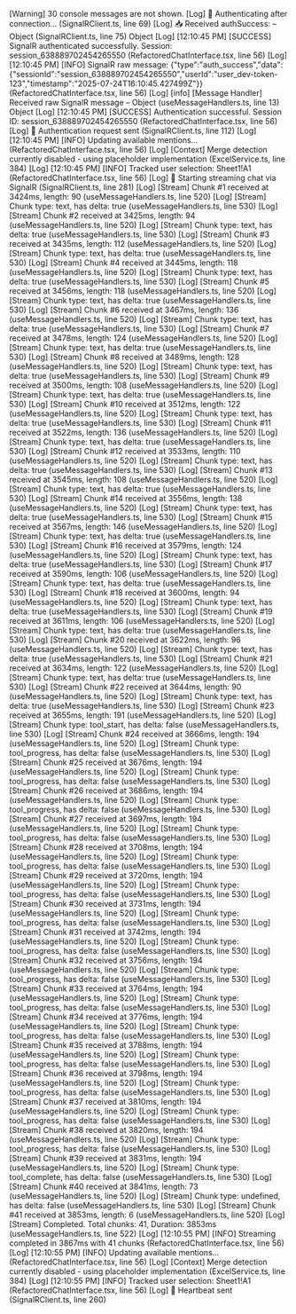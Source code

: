 [Warning] 30 console messages are not shown.
[Log] 🔐 Authenticating after connection... (SignalRClient.ts, line 69)
[Log] 📥 Received authSuccess: – Object (SignalRClient.ts, line 75)
Object
[Log] [12:10:45 PM] [SUCCESS] SignalR authenticated successfully. Session: session_638889702454265550 (RefactoredChatInterface.tsx, line 56)
[Log] [12:10:45 PM] [INFO] SignalR raw message: {"type":"auth_success","data":{"sessionId":"session_638889702454265550","userId":"user_dev-token-123","timestamp":"2025-07-24T16:10:45.427499Z"}} (RefactoredChatInterface.tsx, line 56)
[Log] [info] [Message Handler] Received raw SignalR message – Object (useMessageHandlers.ts, line 13)
Object
[Log] [12:10:45 PM] [SUCCESS] Authentication successful. Session ID: session_638889702454265550 (RefactoredChatInterface.tsx, line 56)
[Log] 🔐 Authentication request sent (SignalRClient.ts, line 112)
[Log] [12:10:45 PM] [INFO] Updating available mentions... (RefactoredChatInterface.tsx, line 56)
[Log] [Context] Merge detection currently disabled - using placeholder implementation (ExcelService.ts, line 384)
[Log] [12:10:45 PM] [INFO] Tracked user selection: Sheet1!A1 (RefactoredChatInterface.tsx, line 56)
[Log] 🌊 Starting streaming chat via SignalR (SignalRClient.ts, line 281)
[Log] [Stream] Chunk #1 received at 3424ms, length: 90 (useMessageHandlers.ts, line 520)
[Log] [Stream] Chunk type: text, has delta: true (useMessageHandlers.ts, line 530)
[Log] [Stream] Chunk #2 received at 3425ms, length: 94 (useMessageHandlers.ts, line 520)
[Log] [Stream] Chunk type: text, has delta: true (useMessageHandlers.ts, line 530)
[Log] [Stream] Chunk #3 received at 3435ms, length: 112 (useMessageHandlers.ts, line 520)
[Log] [Stream] Chunk type: text, has delta: true (useMessageHandlers.ts, line 530)
[Log] [Stream] Chunk #4 received at 3445ms, length: 118 (useMessageHandlers.ts, line 520)
[Log] [Stream] Chunk type: text, has delta: true (useMessageHandlers.ts, line 530)
[Log] [Stream] Chunk #5 received at 3456ms, length: 118 (useMessageHandlers.ts, line 520)
[Log] [Stream] Chunk type: text, has delta: true (useMessageHandlers.ts, line 530)
[Log] [Stream] Chunk #6 received at 3467ms, length: 136 (useMessageHandlers.ts, line 520)
[Log] [Stream] Chunk type: text, has delta: true (useMessageHandlers.ts, line 530)
[Log] [Stream] Chunk #7 received at 3478ms, length: 124 (useMessageHandlers.ts, line 520)
[Log] [Stream] Chunk type: text, has delta: true (useMessageHandlers.ts, line 530)
[Log] [Stream] Chunk #8 received at 3489ms, length: 128 (useMessageHandlers.ts, line 520)
[Log] [Stream] Chunk type: text, has delta: true (useMessageHandlers.ts, line 530)
[Log] [Stream] Chunk #9 received at 3500ms, length: 108 (useMessageHandlers.ts, line 520)
[Log] [Stream] Chunk type: text, has delta: true (useMessageHandlers.ts, line 530)
[Log] [Stream] Chunk #10 received at 3512ms, length: 122 (useMessageHandlers.ts, line 520)
[Log] [Stream] Chunk type: text, has delta: true (useMessageHandlers.ts, line 530)
[Log] [Stream] Chunk #11 received at 3522ms, length: 136 (useMessageHandlers.ts, line 520)
[Log] [Stream] Chunk type: text, has delta: true (useMessageHandlers.ts, line 530)
[Log] [Stream] Chunk #12 received at 3533ms, length: 110 (useMessageHandlers.ts, line 520)
[Log] [Stream] Chunk type: text, has delta: true (useMessageHandlers.ts, line 530)
[Log] [Stream] Chunk #13 received at 3545ms, length: 108 (useMessageHandlers.ts, line 520)
[Log] [Stream] Chunk type: text, has delta: true (useMessageHandlers.ts, line 530)
[Log] [Stream] Chunk #14 received at 3556ms, length: 138 (useMessageHandlers.ts, line 520)
[Log] [Stream] Chunk type: text, has delta: true (useMessageHandlers.ts, line 530)
[Log] [Stream] Chunk #15 received at 3567ms, length: 146 (useMessageHandlers.ts, line 520)
[Log] [Stream] Chunk type: text, has delta: true (useMessageHandlers.ts, line 530)
[Log] [Stream] Chunk #16 received at 3579ms, length: 124 (useMessageHandlers.ts, line 520)
[Log] [Stream] Chunk type: text, has delta: true (useMessageHandlers.ts, line 530)
[Log] [Stream] Chunk #17 received at 3590ms, length: 106 (useMessageHandlers.ts, line 520)
[Log] [Stream] Chunk type: text, has delta: true (useMessageHandlers.ts, line 530)
[Log] [Stream] Chunk #18 received at 3600ms, length: 94 (useMessageHandlers.ts, line 520)
[Log] [Stream] Chunk type: text, has delta: true (useMessageHandlers.ts, line 530)
[Log] [Stream] Chunk #19 received at 3611ms, length: 106 (useMessageHandlers.ts, line 520)
[Log] [Stream] Chunk type: text, has delta: true (useMessageHandlers.ts, line 530)
[Log] [Stream] Chunk #20 received at 3622ms, length: 96 (useMessageHandlers.ts, line 520)
[Log] [Stream] Chunk type: text, has delta: true (useMessageHandlers.ts, line 530)
[Log] [Stream] Chunk #21 received at 3634ms, length: 122 (useMessageHandlers.ts, line 520)
[Log] [Stream] Chunk type: text, has delta: true (useMessageHandlers.ts, line 530)
[Log] [Stream] Chunk #22 received at 3644ms, length: 90 (useMessageHandlers.ts, line 520)
[Log] [Stream] Chunk type: text, has delta: true (useMessageHandlers.ts, line 530)
[Log] [Stream] Chunk #23 received at 3655ms, length: 191 (useMessageHandlers.ts, line 520)
[Log] [Stream] Chunk type: tool_start, has delta: false (useMessageHandlers.ts, line 530)
[Log] [Stream] Chunk #24 received at 3666ms, length: 194 (useMessageHandlers.ts, line 520)
[Log] [Stream] Chunk type: tool_progress, has delta: false (useMessageHandlers.ts, line 530)
[Log] [Stream] Chunk #25 received at 3676ms, length: 194 (useMessageHandlers.ts, line 520)
[Log] [Stream] Chunk type: tool_progress, has delta: false (useMessageHandlers.ts, line 530)
[Log] [Stream] Chunk #26 received at 3686ms, length: 194 (useMessageHandlers.ts, line 520)
[Log] [Stream] Chunk type: tool_progress, has delta: false (useMessageHandlers.ts, line 530)
[Log] [Stream] Chunk #27 received at 3697ms, length: 194 (useMessageHandlers.ts, line 520)
[Log] [Stream] Chunk type: tool_progress, has delta: false (useMessageHandlers.ts, line 530)
[Log] [Stream] Chunk #28 received at 3708ms, length: 194 (useMessageHandlers.ts, line 520)
[Log] [Stream] Chunk type: tool_progress, has delta: false (useMessageHandlers.ts, line 530)
[Log] [Stream] Chunk #29 received at 3720ms, length: 194 (useMessageHandlers.ts, line 520)
[Log] [Stream] Chunk type: tool_progress, has delta: false (useMessageHandlers.ts, line 530)
[Log] [Stream] Chunk #30 received at 3731ms, length: 194 (useMessageHandlers.ts, line 520)
[Log] [Stream] Chunk type: tool_progress, has delta: false (useMessageHandlers.ts, line 530)
[Log] [Stream] Chunk #31 received at 3742ms, length: 194 (useMessageHandlers.ts, line 520)
[Log] [Stream] Chunk type: tool_progress, has delta: false (useMessageHandlers.ts, line 530)
[Log] [Stream] Chunk #32 received at 3756ms, length: 194 (useMessageHandlers.ts, line 520)
[Log] [Stream] Chunk type: tool_progress, has delta: false (useMessageHandlers.ts, line 530)
[Log] [Stream] Chunk #33 received at 3764ms, length: 194 (useMessageHandlers.ts, line 520)
[Log] [Stream] Chunk type: tool_progress, has delta: false (useMessageHandlers.ts, line 530)
[Log] [Stream] Chunk #34 received at 3776ms, length: 194 (useMessageHandlers.ts, line 520)
[Log] [Stream] Chunk type: tool_progress, has delta: false (useMessageHandlers.ts, line 530)
[Log] [Stream] Chunk #35 received at 3788ms, length: 194 (useMessageHandlers.ts, line 520)
[Log] [Stream] Chunk type: tool_progress, has delta: false (useMessageHandlers.ts, line 530)
[Log] [Stream] Chunk #36 received at 3798ms, length: 194 (useMessageHandlers.ts, line 520)
[Log] [Stream] Chunk type: tool_progress, has delta: false (useMessageHandlers.ts, line 530)
[Log] [Stream] Chunk #37 received at 3810ms, length: 194 (useMessageHandlers.ts, line 520)
[Log] [Stream] Chunk type: tool_progress, has delta: false (useMessageHandlers.ts, line 530)
[Log] [Stream] Chunk #38 received at 3820ms, length: 194 (useMessageHandlers.ts, line 520)
[Log] [Stream] Chunk type: tool_progress, has delta: false (useMessageHandlers.ts, line 530)
[Log] [Stream] Chunk #39 received at 3831ms, length: 194 (useMessageHandlers.ts, line 520)
[Log] [Stream] Chunk type: tool_complete, has delta: false (useMessageHandlers.ts, line 530)
[Log] [Stream] Chunk #40 received at 3841ms, length: 73 (useMessageHandlers.ts, line 520)
[Log] [Stream] Chunk type: undefined, has delta: false (useMessageHandlers.ts, line 530)
[Log] [Stream] Chunk #41 received at 3853ms, length: 6 (useMessageHandlers.ts, line 520)
[Log] [Stream] Completed. Total chunks: 41, Duration: 3853ms (useMessageHandlers.ts, line 522)
[Log] [12:10:55 PM] [INFO] Streaming completed in 3867ms with 41 chunks (RefactoredChatInterface.tsx, line 56)
[Log] [12:10:55 PM] [INFO] Updating available mentions... (RefactoredChatInterface.tsx, line 56)
[Log] [Context] Merge detection currently disabled - using placeholder implementation (ExcelService.ts, line 384)
[Log] [12:10:55 PM] [INFO] Tracked user selection: Sheet1!A1 (RefactoredChatInterface.tsx, line 56)
[Log] 💓 Heartbeat sent (SignalRClient.ts, line 260)